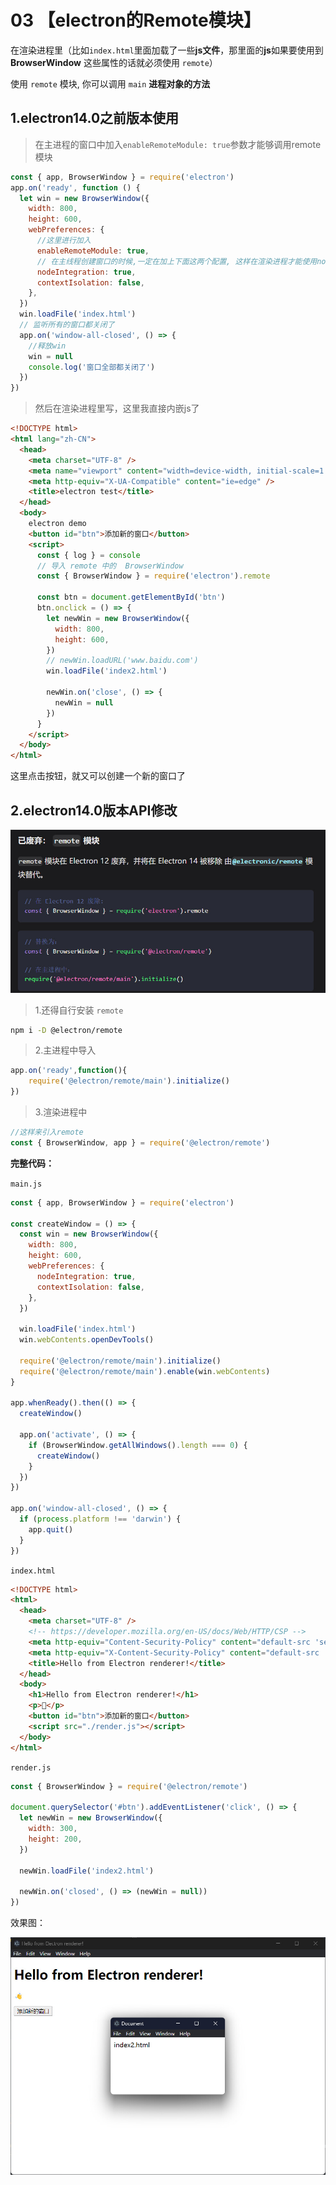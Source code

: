 # 03 【electron的Remote模块】

在渲染进程里（比如`index.html`里面加载了一些**js文件**，那里面的**js**如果要使用到 **BrowserWindow** 这些属性的话就必须使用 `remote`）

使用 `remote` 模块, 你可以调用 `main` **进程对象的方法**

## 1.electron14.0之前版本使用

> 在主进程的窗口中加入`enableRemoteModule: true`参数才能够调用remote模块

```js
const { app, BrowserWindow } = require('electron')
app.on('ready', function () {
  let win = new BrowserWindow({
    width: 800,
    height: 600,
    webPreferences: {
      //这里进行加入
      enableRemoteModule: true,
      // 在主线程创建窗口的时候,一定在加上下面这两个配置, 这样在渲染进程才能使用node 的一些语法
      nodeIntegration: true,
      contextIsolation: false,
    },
  })
  win.loadFile('index.html')
  // 监听所有的窗口都关闭了
  app.on('window-all-closed', () => {
    //释放win
    win = null
    console.log('窗口全部都关闭了')
  })
})
```

> 然后在渲染进程里写，这里我直接内嵌js了

```html
<!DOCTYPE html>
<html lang="zh-CN">
  <head>
    <meta charset="UTF-8" />
    <meta name="viewport" content="width=device-width, initial-scale=1.0" />
    <meta http-equiv="X-UA-Compatible" content="ie=edge" />
    <title>electron test</title>
  </head>
  <body>
    electron demo
    <button id="btn">添加新的窗口</button>
    <script>
      const { log } = console
      // 导入 remote 中的  BrowserWindow
      const { BrowserWindow } = require('electron').remote

      const btn = document.getElementById('btn')
      btn.onclick = () => {
        let newWin = new BrowserWindow({
          width: 800,
          height: 600,
        })
        // newWin.loadURL('www.baidu.com')
        win.loadFile('index2.html')

        newWin.on('close', () => {
          newWin = null
        })
      }
    </script>
  </body>
</html>
```

这里点击按钮，就又可以创建一个新的窗口了

## 2.electron14.0版本API修改

![image-20230109191550834](./images/f3e24468d08568375545e2735c7b7dff08e47edf.png)

> 1.还得自行安装 `remote`

```bash
npm i -D @electron/remote
```

> 2.主进程中导入

```js
app.on('ready',function(){
	require('@electron/remote/main').initialize()
})
```

> 3.渲染进程中

```js
//这样来引入remote
const { BrowserWindow, app } = require('@electron/remote') 
```

**完整代码：**

`main.js`

```js
const { app, BrowserWindow } = require('electron')

const createWindow = () => {
  const win = new BrowserWindow({
    width: 800,
    height: 600,
    webPreferences: {
      nodeIntegration: true,
      contextIsolation: false,
    },
  })

  win.loadFile('index.html')
  win.webContents.openDevTools()

  require('@electron/remote/main').initialize()
  require('@electron/remote/main').enable(win.webContents)
}

app.whenReady().then(() => {
  createWindow()

  app.on('activate', () => {
    if (BrowserWindow.getAllWindows().length === 0) {
      createWindow()
    }
  })
})

app.on('window-all-closed', () => {
  if (process.platform !== 'darwin') {
    app.quit()
  }
})

```

`index.html`

```html
<!DOCTYPE html>
<html>
  <head>
    <meta charset="UTF-8" />
    <!-- https://developer.mozilla.org/en-US/docs/Web/HTTP/CSP -->
    <meta http-equiv="Content-Security-Policy" content="default-src 'self'; script-src 'self'" />
    <meta http-equiv="X-Content-Security-Policy" content="default-src 'self'; script-src 'self'" />
    <title>Hello from Electron renderer!</title>
  </head>
  <body>
    <h1>Hello from Electron renderer!</h1>
    <p>👋</p>
    <button id="btn">添加新的窗口</button>
    <script src="./render.js"></script>
  </body>
</html>

```

`render.js`

```js
const { BrowserWindow } = require('@electron/remote')

document.querySelector('#btn').addEventListener('click', () => {
  let newWin = new BrowserWindow({
    width: 300,
    height: 200,
  })

  newWin.loadFile('index2.html')

  newWin.on('closed', () => (newWin = null))
})
```

效果图：

![image-20230109193710284](./images/8d42b1db9c154a94c7204d91708d35a9bbddf824.png)